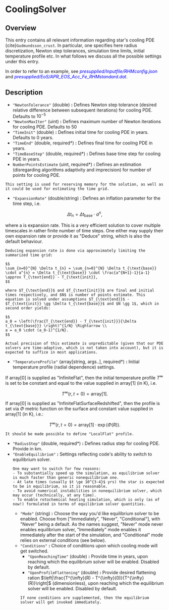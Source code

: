 # CoolingSolver

## Overview

This entry contains all relevant information regarding star's cooling PDE {cite}`Gudmundsson_crust`. In particular, one specifies here radius discretization, Newton step tolerances, simulation time limits, initial temperature profile etc. In what follows we discuss all the possible settings under this entry.

In order to refer to an example, see <span style="color:blue">_presupplied/Inputfile/RHMconfig.json_</span> and <span style="color:blue">_presupplied/EoS/APR_EOS_Acc_Fe_RHMstandard.dat_</span>.

## Description

- `"NewtonTolerance"` (double) **:** Defines Newton step tolerance (desired relative difference between subsequent iterations) for cooling PDE. Defaults to $10^{-5}$
- `"NewtonMaxIter"` (uint) **:** Defines maximum number of Newton iterations for cooling PDE. Defaults to 50 
- `"TimeInit"` (double) **:** Defines initial time for cooling PDE in years. Defaults to 0 years.
- `"TimeEnd"` (double, required*) **:** Defines final time for cooling PDE in years.
- `"TimeBaseStep"` (double, required*) **:** Defines base time step for cooling PDE in years.
- `NumberPointsEstimate` (uint, required*) **:** Defines an estimation (disregarding algorithms adaptivity and imprecision) for number of points for cooling PDE. 
```{note}
This setting is used for reserving memory for the solution, as well as it could be used for estimating the time grid.
```
- `"ExpansionRate"` (double/string) : Defines an inflation parameter for the time step, i.e. 

$$
\Delta t_{n} = \Delta t_{\text{base}} \cdot a^{n},
$$ 

where a is expansion rate. This is a very efficient solution to cover multiple timescales in rather finite number of time steps. One either may supply their own expansion rate or provide it as "Deduce" string, which is also the default behaviour.

```{note}
Deducing expansion rate is done via approximately limiting the summarized time grid:

$$
\sum_{n=0}^{N} \Delta t_{n} = \sum_{n=0}^{N} \Delta t_{\text{base}} \cdot a^{n} = \Delta t_{\text{base}} \cdot \frac{a^{N+1}-1}{a-1} \approx T_{\text{end}} - T_{\text{init}},
$$

where $T_{\text{end}}$ and $T_{\text{init}}$ are final and initial times respectively, and $N$ is number of points estimate. This equation is solved under assumptions $T_{\text{end}}$ - $T_{\text{init}} \gg \Delta t_{\text{base}}$ and $N \gg 1$, which in second order yields:

$$
a_0 = \left(\frac{T_{\text{end}} - T_{\text{init}}}{\Delta t_{\text{base}}} \right)^{1/N} \Rightarrow \\
a = a_0 \cdot (a_0-1)^{1/N}.
$$

Actual precision of this estimate is unpredictable (given that our PDE solvers are time-adaptive, which is not taken into account), but it is expected to suffice in most applications.
```
- `"TemperatureProfile"` (array[string, args..], required*) **:** Initial temperature profile (radial dependence) settings.

If array[0] is supplied as "InfiniteFlat", then the initial temperature profile $T^{\infty}$ is set to be constant and equal to the value supplied in array[1] (in K), i.e.

$$
T^{\infty}(r, t=0) = \text{array[1]}.
$$

If array[0] is supplied as "InfiniteFlatSurfaceRedshifted", then the profile is set via $\Phi$ metric function on the surface and constant value supplied in array[1] (in K), i.e.:

$$
T^{\infty}(r, t=0) = \text{array[1]} \cdot \exp\left(\Phi(R)\right).
$$

```{note}
It should be made possible to define "LocalFlat" profile.
```

- `"RadiusStep"` (double, required*) **:** Defines radius step for cooling PDE. Provide in km.
- `"EnableEquilibrium"` **:** Settings reflecting code's ability to switch to equilibrium solver. 
    ```{note}
    One may want to switch for few reasons:
    - To substantially speed up the simulation, as equilibrium solver is much faster than generic nonequilibrium one.
    - At late times (usually $t \ge 10^{3-4}$ yrs) the star is expected to be in equilibrium, so it is reasonable.
    - To avoid numerical instabilities in nonequilibrium solver, which may occur (technically, at any time).
    - To enable rotochemical heating simulation, which is only (as of now!) formulated in terms of equilibrium solver quantities.
    ```
    - `"Mode"` (string) **:** Choose the way you'd like equilibrium solver to be enabled. Choose from ["Immediately", "Never", "Conditional"], with "Never" being a default. As the names suggest, "Never" mode never enables equilibrium solver, "Immediately" mode enables it immediately after the start of the simulation, and "Conditional" mode relies on external conditions (see below).
    - `"Conditions"` **:** Choice of conditions upon which cooling mode will get switched.
        - `"UponReachingTime"` (double) **:** Provide time in years, upon reaching which the equilibrium solver will be enabled. Disabled by default.
        - `"UponProfileFlattening"` (double) **:** Provide desired flattening ration $\left|\frac{T^{\infty}(R) - T^{\infty}(0)}{T^{\infty}(R)}\right|$ (dimensionless), upon reaching which the equilibrium solver will be enabled. Disabled by default.
        ```{note}
        If none conditions are supplemented, then the equilibrium solver will get invoked immediately.
        ```

